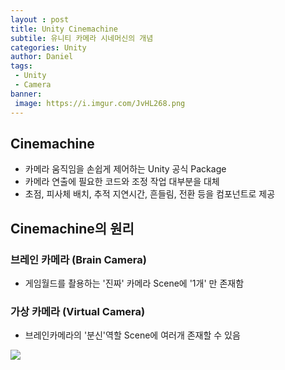 ```yaml
---
layout : post
title: Unity Cinemachine
subtile: 유니티 카메라 시네머신의 개념
categories: Unity
author: Daniel
tags: 
 - Unity
 - Camera
banner:
 image: https://i.imgur.com/JvHL268.png
---
```


Cinemachine
--

- 카메라 움직임을 손쉽게 제어하는 Unity 공식 Package
- 카메라 연출에 필요한 코드와 조정 작업 대부분을 대체
- 초점, 피사체 배치, 추적 지연시간, 흔들림, 전환 등을 컴포넌트로 제공

## Cinemachine의 원리

### 브레인 카메라 (Brain Camera)
- 게임월드를 촬용하는 '진짜' 카메라 Scene에 '1개' 만 존재함
### 가상 카메라 (Virtual Camera)
- 브레인카메라의 '분신'역할 Scene에 여러개 존재할 수 있음


![](https://i.imgur.com/JvHL268.png)

